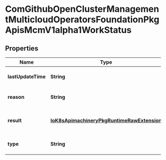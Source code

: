 
# ComGithubOpenClusterManagementMulticloudOperatorsFoundationPkgApisMcmV1alpha1WorkStatus

## Properties
Name | Type | Description | Notes
------------ | ------------- | ------------- | -------------
**lastUpdateTime** | **String** | LastUpdateTime is the last status update time |  [optional]
**reason** | **String** | Reason is the reason of the current status |  [optional]
**result** | [**IoK8sApimachineryPkgRuntimeRawExtension**](IoK8sApimachineryPkgRuntimeRawExtension.md) | WorkResult references the related result of the work |  [optional]
**type** | **String** | Status is the status of the work result |  [optional]



